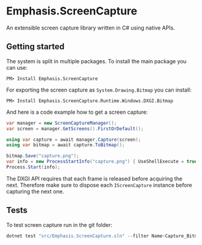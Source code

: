 # Emphasis.ScreenCapture

An extensible screen capture library written in C# using native APIs.

## Getting started

The system is split in multiple packages. To install the main package you can use:
```shell
PM> Install Emphasis.ScreenCapture
```
For exporting the screen capture as `System.Drawing.Bitmap` you can install:
```shell
PM> Install Emphasis.ScreenCapture.Runtime.Windows.DXGI.Bitmap
```
And here is a code example how to get a screen capture:
```csharp
var manager = new ScreenCaptureManager();
var screen = manager.GetScreens().FirstOrDefault();

using var capture = await manager.Capture(screen);
using var bitmap = await capture.ToBitmap();

bitmap.Save("capture.png");
var info = new ProcessStartInfo("capture.png") { UseShellExecute = true };
Process.Start(info);
```
The DXGI API requires that each frame is released before acquiring the next. Therefore make sure to dispose each ```IScreenCapture``` instance before capturing the next one.

## Tests

To test screen capture run in the git folder:
```csharp
dotnet test "src/Emphasis.ScreenCapture.sln" --filter Name~Capture_Bitmap
```